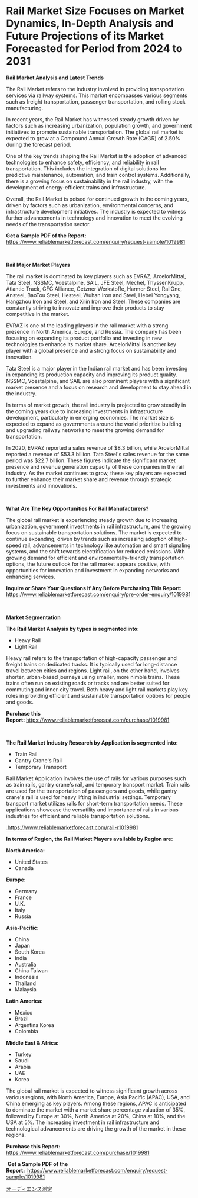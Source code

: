 <p><h1>Rail Market Size Focuses on Market Dynamics, In-Depth Analysis and Future Projections of its Market Forecasted for Period from 2024 to 2031</h1></p><p><strong>Rail Market Analysis and Latest Trends</strong></p>
<p><p>The Rail Market refers to the industry involved in providing transportation services via railway systems. This market encompasses various segments such as freight transportation, passenger transportation, and rolling stock manufacturing.</p><p>In recent years, the Rail Market has witnessed steady growth driven by factors such as increasing urbanization, population growth, and government initiatives to promote sustainable transportation. The global rail market is expected to grow at a Compound Annual Growth Rate (CAGR) of 2.50% during the forecast period.</p><p>One of the key trends shaping the Rail Market is the adoption of advanced technologies to enhance safety, efficiency, and reliability in rail transportation. This includes the integration of digital solutions for predictive maintenance, automation, and train control systems. Additionally, there is a growing focus on sustainability in the rail industry, with the development of energy-efficient trains and infrastructure.</p><p>Overall, the Rail Market is poised for continued growth in the coming years, driven by factors such as urbanization, environmental concerns, and infrastructure development initiatives. The industry is expected to witness further advancements in technology and innovation to meet the evolving needs of the transportation sector.</p></p>
<p><strong>Get a Sample PDF of the Report:&nbsp;</strong> <a href="https://www.reliablemarketforecast.com/enquiry/request-sample/1019981">https://www.reliablemarketforecast.com/enquiry/request-sample/1019981</a></p>
<p>&nbsp;</p>
<p><strong>Rail Major Market Players</strong></p>
<p><p>The rail market is dominated by key players such as EVRAZ, ArcelorMittal, Tata Steel, NSSMC, Voestalpine, SAIL, JFE Steel, Mechel, ThyssenKrupp, Atlantic Track, GFG Alliance, Getzner Werkstoffe, Harmer Steel, RailOne, Ansteel, BaoTou Steel, Hesteel, Wuhan Iron and Steel, Hebei Yongyang, Hangzhou Iron and Steel, and Xilin Iron and Steel. These companies are constantly striving to innovate and improve their products to stay competitive in the market.</p><p>EVRAZ is one of the leading players in the rail market with a strong presence in North America, Europe, and Russia. The company has been focusing on expanding its product portfolio and investing in new technologies to enhance its market share. ArcelorMittal is another key player with a global presence and a strong focus on sustainability and innovation.</p><p>Tata Steel is a major player in the Indian rail market and has been investing in expanding its production capacity and improving its product quality. NSSMC, Voestalpine, and SAIL are also prominent players with a significant market presence and a focus on research and development to stay ahead in the industry.</p><p>In terms of market growth, the rail industry is projected to grow steadily in the coming years due to increasing investments in infrastructure development, particularly in emerging economies. The market size is expected to expand as governments around the world prioritize building and upgrading railway networks to meet the growing demand for transportation.</p><p>In 2020, EVRAZ reported a sales revenue of $8.3 billion, while ArcelorMittal reported a revenue of $53.3 billion. Tata Steel's sales revenue for the same period was $22.7 billion. These figures indicate the significant market presence and revenue generation capacity of these companies in the rail industry. As the market continues to grow, these key players are expected to further enhance their market share and revenue through strategic investments and innovations.</p></p>
<p>&nbsp;</p>
<p><strong>What Are The Key Opportunities For Rail Manufacturers?</strong></p>
<p><p>The global rail market is experiencing steady growth due to increasing urbanization, government investments in rail infrastructure, and the growing focus on sustainable transportation solutions. The market is expected to continue expanding, driven by trends such as increasing adoption of high-speed rail, advancements in technology like automation and smart signaling systems, and the shift towards electrification for reduced emissions. With growing demand for efficient and environmentally-friendly transportation options, the future outlook for the rail market appears positive, with opportunities for innovation and investment in expanding networks and enhancing services.</p></p>
<p><strong>Inquire or Share Your Questions If Any Before Purchasing This Report:</strong> <a href="https://www.reliablemarketforecast.com/enquiry/pre-order-enquiry/1019981">https://www.reliablemarketforecast.com/enquiry/pre-order-enquiry/1019981</a></p>
<p>&nbsp;</p>
<p><strong>Market Segmentation</strong></p>
<p><strong>The Rail Market Analysis by types is segmented into:</strong></p>
<p><ul><li>Heavy Rail</li><li>Light Rail</li></ul></p>
<p><p>Heavy rail refers to the transportation of high-capacity passenger and freight trains on dedicated tracks. It is typically used for long-distance travel between cities and regions. Light rail, on the other hand, involves shorter, urban-based journeys using smaller, more nimble trains. These trains often run on existing roads or tracks and are better suited for commuting and inner-city travel. Both heavy and light rail markets play key roles in providing efficient and sustainable transportation options for people and goods.</p></p>
<p><strong>Purchase this Report:&nbsp;</strong><a href="https://www.reliablemarketforecast.com/purchase/1019981">https://www.reliablemarketforecast.com/purchase/1019981</a></p>
<p>&nbsp;</p>
<p><strong>The Rail Market Industry Research by Application is segmented into:</strong></p>
<p><ul><li>Train Rail</li><li>Gantry Crane's Rail</li><li>Temporary Transport</li></ul></p>
<p><p>Rail Market Application involves the use of rails for various purposes such as train rails, gantry crane's rail, and temporary transport market. Train rails are used for the transportation of passengers and goods, while gantry crane's rail is used for heavy lifting in industrial settings. Temporary transport market utilizes rails for short-term transportation needs. These applications showcase the versatility and importance of rails in various industries for efficient and reliable transportation solutions.</p></p>
<p><a href="https://www.reliablemarketforecast.com/rail-r1019981">&nbsp;https://www.reliablemarketforecast.com/rail-r1019981</a></p>
<p><strong>In terms of Region, the Rail Market Players available by Region are:</strong></p>
<p>
    <p> <strong> North America: </strong>
        <ul>
            <li>United States</li>
            <li>Canada</li>
        </ul>
        </p> 
    <p> <strong> Europe: </strong>
        <ul>
            <li>Germany</li>
            <li>France</li>
            <li>U.K.</li>
            <li>Italy</li>
            <li>Russia</li>
        </ul>
        </p> 
    <p> <strong> Asia-Pacific: </strong>
        <ul>
            <li>China</li>
            <li>Japan</li>
            <li>South Korea</li>
            <li>India</li>
            <li>Australia</li>
            <li>China Taiwan</li>
            <li>Indonesia</li>
            <li>Thailand</li>
            <li>Malaysia</li>
        </ul>
        </p> 
    <p> <strong> Latin America: </strong>
        <ul>
            <li>Mexico</li>
            <li>Brazil</li>
            <li>Argentina Korea</li>
            <li>Colombia</li>
        </ul>
        </p> 
    <p> <strong> Middle East & Africa: </strong>
        <ul>
            <li>Turkey</li>
            <li>Saudi</li>
            <li>Arabia</li>
            <li>UAE</li>
            <li>Korea</li>
        </ul>
    </p>
    </p>
<p><p>The global rail market is expected to witness significant growth across various regions, with North America, Europe, Asia Pacific (APAC), USA, and China emerging as key players. Among these regions, APAC is anticipated to dominate the market with a market share percentage valuation of 35%, followed by Europe at 30%, North America at 20%, China at 10%, and the USA at 5%. The increasing investment in rail infrastructure and technological advancements are driving the growth of the market in these regions.</p></p>
<p><strong>Purchase this Report: </strong><a href="https://www.reliablemarketforecast.com/purchase/1019981">https://www.reliablemarketforecast.com/purchase/1019981</a></p>
<p>&nbsp;<strong>Get a Sample PDF of the Report:&nbsp;&nbsp;</strong><a href="https://www.reliablemarketforecast.com/enquiry/request-sample/1019981">https://www.reliablemarketforecast.com/enquiry/request-sample/1019981</a></p>
<p><strong></strong></p>
<p><p><a href="https://github.com/ycmtqqhvk3273/Market-Research-Report-List-3/blob/main/34796082.md">オーディエンス測定</a></p></p>